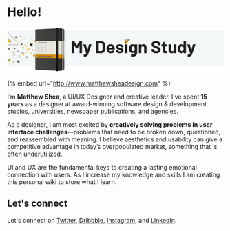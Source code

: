 # Hello!

![](.gitbook/assets/banner.png)

{% embed url="http://www.matthewsheadesign.com" %}

I’m **Matthew Shea**, a UI/UX Designer and creative leader. I’ve spent **15 years** as a designer at award-winning software design & development studios, universities, newspaper publications, and agencies.

As a designer, I am most excited by **creatively solving problems in user interface challenges**—problems that need to be broken down, questioned, and reassembled with meaning. I believe aesthetics and usability can give a competitive advantage in today’s overpopulated market, something that is often underutilized. 

UI and UX are the fundamental keys to creating a lasting emotional connection with users. As I increase my knowledge and skills I am creating this personal wiki to store what I learn.

## Let's connect

Let's connect on [Twitter](https://twitter.com/Matthew_J_Shea), [Dribbble](https://dribbble.com/Mshea), [Instagram](https://www.instagram.com/matthew.shea.design/), and [LinkedIn](https://www.linkedin.com/in/matthew-james-shea/).

